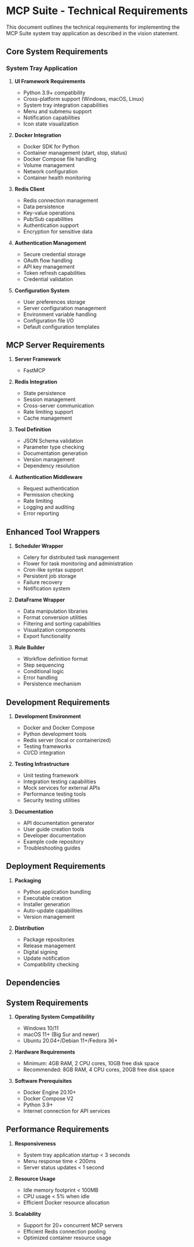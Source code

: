 # MCP Suite - Technical Requirements

This document outlines the technical requirements for implementing the MCP Suite system tray application as described in the vision statement.

## Core System Requirements

### System Tray Application

1. **UI Framework Requirements**
   - Python 3.9+ compatibility
   - Cross-platform support (Windows, macOS, Linux)
   - System tray integration capabilities
   - Menu and submenu support
   - Notification capabilities
   - Icon state visualization

2. **Docker Integration**
   - Docker SDK for Python
   - Container management (start, stop, status)
   - Docker Compose file handling
   - Volume management
   - Network configuration
   - Container health monitoring

3. **Redis Client**
   - Redis connection management
   - Data persistence
   - Key-value operations
   - Pub/Sub capabilities
   - Authentication support
   - Encryption for sensitive data

4. **Authentication Management**
   - Secure credential storage
   - OAuth flow handling
   - API key management
   - Token refresh capabilities
   - Credential validation

5. **Configuration System**
   - User preferences storage
   - Server configuration management
   - Environment variable handling
   - Configuration file I/O
   - Default configuration templates

## MCP Server Requirements

1. **Server Framework**
   - FastMCP

2. **Redis Integration**
   - State persistence
   - Session management
   - Cross-server communication
   - Rate limiting support
   - Cache management

3. **Tool Definition**
   - JSON Schema validation
   - Parameter type checking
   - Documentation generation
   - Version management
   - Dependency resolution

4. **Authentication Middleware**
   - Request authentication
   - Permission checking
   - Rate limiting
   - Logging and auditing
   - Error reporting

## Enhanced Tool Wrappers

1. **Scheduler Wrapper**
   - Celery for distributed task management
   - Flower for task monitoring and administration
   - Cron-like syntax support
   - Persistent job storage
   - Failure recovery
   - Notification system

2. **DataFrame Wrapper**
   - Data manipulation libraries
   - Format conversion utilities
   - Filtering and sorting capabilities
   - Visualization components
   - Export functionality

3. **Rule Builder**
   - Workflow definition format
   - Step sequencing
   - Conditional logic
   - Error handling
   - Persistence mechanism

## Development Requirements

1. **Development Environment**
   - Docker and Docker Compose
   - Python development tools
   - Redis server (local or containerized)
   - Testing frameworks
   - CI/CD integration

2. **Testing Infrastructure**
   - Unit testing framework
   - Integration testing capabilities
   - Mock services for external APIs
   - Performance testing tools
   - Security testing utilities

3. **Documentation**
   - API documentation generator
   - User guide creation tools
   - Developer documentation
   - Example code repository
   - Troubleshooting guides

## Deployment Requirements

1. **Packaging**
   - Python application bundling
   - Executable creation
   - Installer generation
   - Auto-update capabilities
   - Version management

2. **Distribution**
   - Package repositories
   - Release management
   - Digital signing
   - Update notification
   - Compatibility checking

## Dependencies 
## System Requirements

1. **Operating System Compatibility**
   - Windows 10/11
   - macOS 11+ (Big Sur and newer)
   - Ubuntu 20.04+/Debian 11+/Fedora 36+

2. **Hardware Requirements**
   - Minimum: 4GB RAM, 2 CPU cores, 10GB free disk space
   - Recommended: 8GB RAM, 4 CPU cores, 20GB free disk space

3. **Software Prerequisites**
   - Docker Engine 20.10+
   - Docker Compose V2
   - Python 3.9+
   - Internet connection for API services

## Performance Requirements

1. **Responsiveness**
   - System tray application startup < 3 seconds
   - Menu response time < 200ms
   - Server status updates < 1 second

2. **Resource Usage**
   - Idle memory footprint < 100MB
   - CPU usage < 5% when idle
   - Efficient Docker resource allocation

3. **Scalability**
   - Support for 20+ concurrent MCP servers
   - Efficient Redis connection pooling
   - Optimized container resource usage